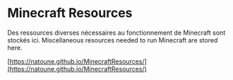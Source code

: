 # Minecraft Resources  
Des ressources diverses nécessaires au fonctionnement de Minecraft sont stockés ici.
Miscellaneous resources needed to run Minecraft are stored here.

[https://natoune.github.io/MinecraftResources/](https://natoune.github.io/MinecraftResources/)
